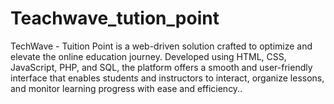 # Teachwave_tution_point
TechWave - Tuition Point is a web-driven solution crafted to optimize and elevate the online education journey. Developed using HTML, CSS, JavaScript, PHP, and SQL, the platform offers a smooth and user-friendly interface that enables students and instructors to interact, organize lessons, and monitor learning progress with ease and efficiency..
